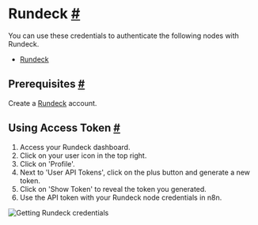 


 Rundeck
 [#](#rundeck "Permanent link")
=========================================



 You can use these credentials to authenticate the following nodes with Rundeck.
 


* [Rundeck](/integrations/builtin/app-nodes/n8n-nodes-base.rundeck/)



 Prerequisites
 [#](#prerequisites "Permanent link")
-----------------------------------------------------



 Create a
 [Rundeck](https://www.rundeck.com/) 
 account.
 



 Using Access Token
 [#](#using-access-token "Permanent link")
---------------------------------------------------------------


1. Access your Rundeck dashboard.
2. Click on your user icon in the top right.
3. Click on 'Profile'.
4. Next to 'User API Tokens', click on the plus button and generate a new token.
5. Click on 'Show Token' to reveal the token you generated.
6. Use the API token with your Rundeck node credentials in n8n.



![Getting Rundeck credentials](https://d33wubrfki0l68.cloudfront.net/06c758ad30131137611585f57cbdbab1d978b034/70733/_images/integrations/builtin/credentials/rundeck/using-access-token.gif)





